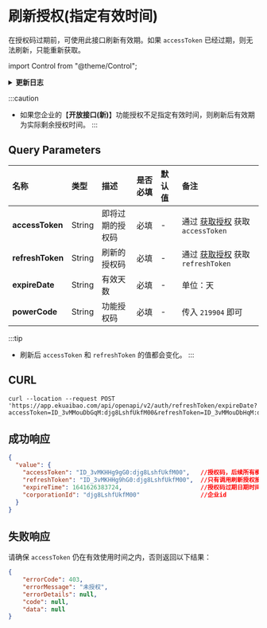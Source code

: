 # 刷新授权(指定有效时间)
在授权码过期前，可使用此接口刷新有效期。如果 `accessToken` 已经过期，则无法刷新，只能重新获取。

import Control from "@theme/Control";

<Control
method="POST"
url="/api/openapi/v2/auth/refreshToken/expireDate"
/>

<details>
  <summary><b>更新日志</b></summary>
  <div>

  [**0.7.162**](/docs/open-api/notice/update-log#07162) -> 🆕 新增了本接口。<br/>

  </div>
</details>

:::caution
- 如果您企业的【**开放接口(新)**】功能授权不足指定有效时间，则刷新后有效期为实际剩余授权时间。
:::

## Query Parameters

| 名称 | 类型 | 描述 | 是否必填 | 默认值 | 备注 |
| :--- | :--- | :--- | :--- |:--- | :--- |
| **accessToken**  | String | 即将过期的授权码 | 必填 | - | 通过 [获取授权](/docs/open-api/getting-started/auth) 获取 `accessToken` |
| **refreshToken** | String | 刷新的授权码    | 必填 | - | 通过 [获取授权](/docs/open-api/getting-started/auth) 获取 `refreshToken` |
| **expireDate**   | String | 有效天数       | 必填 | - | 单位：天 |
| **powerCode**    | String | 功能授权码      | 必填 | - | 传入 `219904` 即可 |

:::tip
- 刷新后 `accessToken` 和 `refreshToken` 的值都会变化。
:::

## CURL
```shell
curl --location --request POST 'https://app.ekuaibao.com/api/openapi/v2/auth/refreshToken/expireDate?accessToken=ID_3vMMouDbGqM:djg8LshfUkfM00&refreshToken=ID_3vMMouDbHqM:djg8LshfUkfM00&expireDate=1&powerCode=219904'
```

## 成功响应
```json
{
  "value": {
    "accessToken": "ID_3vMKHHg9gG0:djg8LshfUkfM00",   //授权码，后续所有模块开发需要依赖此返回值
    "refreshToken": "ID_3vMKHHg9hG0:djg8LshfUkfM00",  //只有调用刷新授权接口时需要传的token
    "expireTime": 1641626383724,                      //授权码过期日期时间戳 = 当前日期时间戳 + 有效天数
    "corporationId": "djg8LshfUkfM00"                 //企业id
  }
}
```

## 失败响应
请确保 `accessToken` 仍在有效使用时间之内，否则返回以下结果：
```json
{
    "errorCode": 403,
    "errorMessage": "未授权",
    "errorDetails": null,
    "code": null,
    "data": null
}
```

